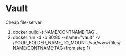 # Vault
Cheap file-server

1. docker build -t NAME/CONTNAME:TAG .
2. docker run -d -p 80:80 --name="vault" -v /YOUR_FOLDER_NAME_TO_MOUNT:/var/www/files/ NAME/CONTNAME:TAG (from step 1)
